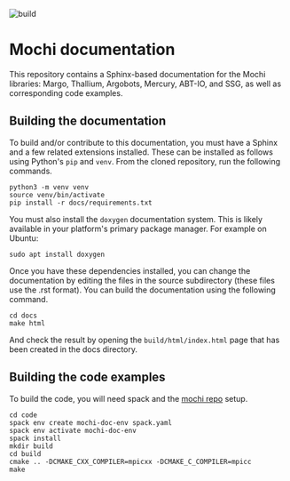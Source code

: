 ![build](https://github.com/mochi-hpc/mochi-doc/actions/workflows/build.yml/badge.svg)

# Mochi documentation

This repository contains a Sphinx-based documentation
for the Mochi libraries: Margo, Thallium, Argobots, Mercury,
ABT-IO, and SSG, as well as corresponding code examples.

## Building the documentation

To build and/or contribute to this documentation, you must have a Sphinx and
a few related extensions installed.  These can be installed as follows using
Python's `pip` and `venv`. From the cloned repository, run the following commands.

```
python3 -m venv venv
source venv/bin/activate
pip install -r docs/requirements.txt
```

You must also install the `doxygen` documentation system.  This is likely
available in your platform's primary package manager.  For example on Ubuntu:

```
sudo apt install doxygen
```

Once you have these dependencies installed, you can change the documentation
by editing the files in the source subdirectory (these files use the .rst format).
You can build the documentation using the following command.

```
cd docs
make html
```

And check the result by opening the `build/html/index.html` page
that has been created in the docs directory.

## Building the code examples

To build the code, you will need spack and the
[mochi repo](https://github.com/mochi-hpc/mochi-spack-packages) setup.

```
cd code
spack env create mochi-doc-env spack.yaml
spack env activate mochi-doc-env
spack install
mkdir build
cd build
cmake .. -DCMAKE_CXX_COMPILER=mpicxx -DCMAKE_C_COMPILER=mpicc
make
```
